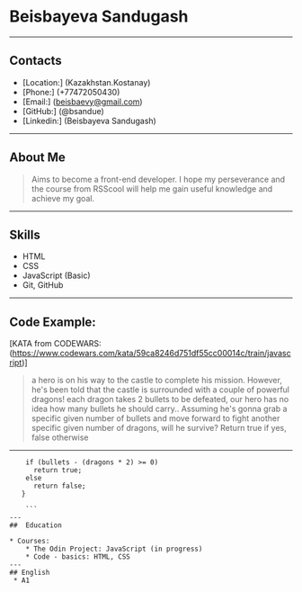 # Beisbayeva Sandugash
---
## Contacts

* [Location:] (Kazakhstan.Kostanay)
* [Phone:] (+77472050430)
* [Email:] (beisbaevy@gmail.com)
* [GitHub:] (@bsandue)
* [Linkedin:] (Beisbayeva Sandugash)
---
## About Me

> Aims to become a front-end developer. I hope my perseverance and the course from RSScool will help me gain useful knowledge and achieve my goal.
---
## Skills

* HTML
* CSS
* JavaScript (Basic)
* Git, GitHub
---
## Code Example:

[KATA from CODEWARS: (https://www.codewars.com/kata/59ca8246d751df55cc00014c/train/javascript)]
> a hero is on his way to the castle to complete his mission. However, he's been told that the castle is surrounded with a couple of powerful dragons! each dragon takes 2 bullets to be defeated, our hero has no idea how many bullets he should carry.. Assuming he's gonna grab a specific given number of bullets and move forward to fight another specific given number of dragons, will he survive? Return true if yes, false otherwise
---
``` function hero(bullets, dragons) {
   	if (bullets - (dragons * 2) >= 0)
   	  return true;
   	else
   	  return false;
   }

	```
---
##  Education

* Courses:
	* The Odin Project: JavaScript (in progress)
	* Code - basics: HTML, CSS
---
## English	
 * A1